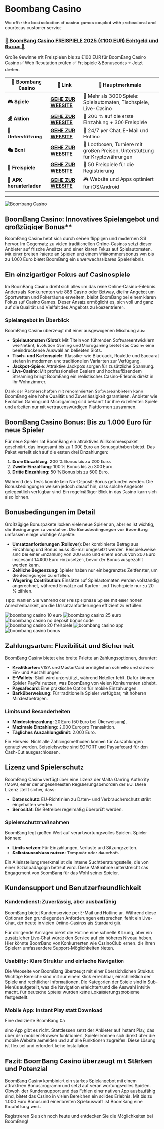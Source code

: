# Boombang Casino

We offer the best selection of casino games coupled with professional and courteous customer service

### [🎰 BoomBang Casino FREISPIELE 2025 (€100 EUR) Echtgeld und Bonus 💎](https://tinyurl.com/bddyuz2m)

Große Gewinne mit Freispielen bis zu €100 EUR für BoomBang Casino Casino ✅ Web Reputation prüfen ✅ Freispiele & Bonuscodes ⭐ Jetzt drehen!


| 🚩 Boombang Casino    | 🔗 Link                          | 🌟 Hauptmerkmale                                                                                                      |
|------------------------|------------------------------------|-------------------------------------------------------------------------------------------------------------------------------|
| **🎮 Spiele**      | [**GEHE ZUR WEBSITE**](https://tinyurl.com/bddyuz2m)      | 🎲 	Mehr als 3000 Spiele: Spielautomaten, Tischspiele, Live-Casino                                     |
| **💰 Aktion** | [**GEHE ZUR WEBSITE**](https://tinyurl.com/bddyuz2m) | 💸 	200 % auf die erste Einzahlung + 300 Freispiele                                                         |
| **🍜 Unterstützung** | [**GEHE ZUR WEBSITE**](https://tinyurl.com/bddyuz2m) | 🎯 24/7 per Chat, E-Mail und Hotline|
| **🎭 Boni**    | [**GEHE ZUR WEBSITE**](https://tinyurl.com/bddyuz2m)        | 🎰 Lootboxen, Turniere mit großen Preisen, Unterstützung für Kryptowährungen                                   |
| **🕺 Freispiele**    | [**GEHE ZUR WEBSITE**](https://tinyurl.com/bddyuz2m)     | 🌟 50 Freispiele für die Registrierung                                                                      |
| **🌟 APK herunterladen**     | [**GEHE ZUR WEBSITE**](https://tinyurl.com/bddyuz2m)      | 🎮 Website und Apps optimiert für iOS/Android                                               |
***


![Boombang Casino](https://ts2.mm.bing.net/th?q=Boombang%20Casino)


## BoomBang Casino: Innovatives Spielangebot und großzügiger Bonus**

BoomBang Casino hebt sich durch seinen flippigen und modernen Stil hervor. Im Gegensatz zu vielen traditionellen Online-Casinos setzt dieser Anbieter auf frische Ansätze und einen klaren Fokus auf Spielautomaten. Mit einer breiten Palette an Spielen und einem Willkommensbonus von bis zu 1.000 Euro bietet BoomBang ein unverwechselbares Spielerlebnis.

## Ein einzigartiger Fokus auf Casinospiele

Im BoomBang Casino dreht sich alles um das reine Online-Casino-Erlebnis. Anders als Konkurrenten wie 888 Casino oder Betway, die ihr Angebot um Sportwetten und Pokerräume erweitern, bleibt BoomBang bei einem klaren Fokus auf Casino Games. Dieser Ansatz ermöglicht es, sich voll und ganz auf die Qualität und Vielfalt des Angebots zu konzentrieren.

### Spielangebot im Überblick

BoomBang Casino überzeugt mit einer ausgewogenen Mischung aus:

- **Spielautomaten (Slots)**: Mit Titeln von führenden Softwareentwicklern wie NetEnt, Evolution Gaming und Microgaming bietet das Casino eine beeindruckende Auswahl an beliebten Slots.
- **Tisch- und Kartenspiele**: Klassiker wie Blackjack, Roulette und Baccarat stehen in modernen und traditionellen Varianten zur Verfügung.
- **Jackpot-Spiele**: Attraktive Jackpots sorgen für zusätzliche Spannung.
- **Live-Casino**: Mit professionellen Dealern und hochauflösendem Streaming bringt BoomBang ein realistisches Casino-Erlebnis direkt in Ihr Wohnzimmer.

Dank der Partnerschaften mit renommierten Softwareanbietern kann BoomBang eine hohe Qualität und Zuverlässigkeit garantieren. Anbieter wie Evolution Gaming und Microgaming sind bekannt für ihre exzellenten Spiele und arbeiten nur mit vertrauenswürdigen Plattformen zusammen.


## **BoomBang Casino Bonus: Bis zu 1.000 Euro für neue Spieler**

Für neue Spieler hat BoomBang ein attraktives Willkommenspaket geschnürt, das insgesamt bis zu 1.000 Euro an Bonusguthaben bietet. Das Paket verteilt sich auf die ersten drei Einzahlungen:

1. **Erste Einzahlung**: 200 % Bonus bis zu 200 Euro.
2. **Zweite Einzahlung**: 100 % Bonus bis zu 300 Euro.
3. **Dritte Einzahlung**: 50 % Bonus bis zu 500 Euro.

Während des Tests konnte kein No-Deposit-Bonus gefunden werden. Die Bonusbedingungen weisen jedoch darauf hin, dass solche Angebote gelegentlich verfügbar sind. Ein regelmäßiger Blick in das Casino kann sich also lohnen.


## **Bonusbedingungen im Detail**

Großzügige Bonuspakete locken viele neue Spieler an, aber es ist wichtig, die Bedingungen zu verstehen. Die Bonusbedingungen von BoomBang umfassen einige wichtige Aspekte:

- **Umsatzanforderungen (Rollover)**: Der kombinierte Betrag aus Einzahlung und Bonus muss 35-mal umgesetzt werden. Beispielsweise sind bei einer Einzahlung von 200 Euro und einem Bonus von 200 Euro insgesamt 14.000 Euro einzusetzen, bevor der Bonus ausgezahlt werden kann.
- **Zeitliche Begrenzung**: Spieler haben nur ein begrenztes Zeitfenster, um die Bedingungen zu erfüllen.
- **Wagering Contribution**: Einsätze auf Spielautomaten werden vollständig angerechnet, während Einsätze auf Karten- und Tischspiele nur zu 20 % zählen.

Tipp: Wählen Sie während der Freispielphase Spiele mit einer hohen Anrechenbarkeit, um die Umsatzanforderungen effizient zu erfüllen.


![boombang casino 10 euro](https://ts2.mm.bing.net/th?q=boombang%20casino%2010%20euro)
![boombang casino 25 euro](https://ts2.mm.bing.net/th?q=boombang%20casino%2025%20euro)
![boombang casino no deposit bonus code](https://ts2.mm.bing.net/th?q=boombang%20casino%20no%20deposit%20bonus%20code)
![boombang casino 20 freispiele](https://ts2.mm.bing.net/th?q=boombang%20casino%2020%20freispiele)
![boombang casino app](https://ts2.mm.bing.net/th?q=boombang%20casino%20app)
![boombang casino bonus](https://ts2.mm.bing.net/th?q=boombang%20casino%20bonus)

## **Zahlungsarten: Flexibilität und Sicherheit**

BoomBang Casino bietet eine breite Palette an Zahlungsoptionen, darunter:

- **Kreditkarten**: VISA und MasterCard ermöglichen schnelle und sichere Ein- und Auszahlungen.
- **E-Wallets**: Skrill wird unterstützt, während Neteller fehlt. Dafür können Spieler PayPal nutzen, was BoomBang von vielen Konkurrenten abhebt.
- **Paysafecard**: Eine praktische Option für mobile Einzahlungen.
- **Banküberweisung**: Für traditionelle Spieler verfügbar, mit höheren Mindestbeträgen.

### **Limits und Besonderheiten**

- **Mindesteinzahlung**: 20 Euro (50 Euro bei Überweisung).
- **Maximale Einzahlung**: 2.000 Euro pro Transaktion.
- **Tägliches Auszahlungslimit**: 2.000 Euro.

Ein Hinweis: Nicht alle Zahlungsmethoden können für Auszahlungen genutzt werden. Beispielsweise sind SOFORT und Paysafecard für den Cash-Out ausgeschlossen.


## **Lizenz und Spielerschutz**

BoomBang Casino verfügt über eine Lizenz der Malta Gaming Authority (MGA), einer der angesehensten Regulierungsbehörden der EU. Diese Lizenz stellt sicher, dass:

- **Datenschutz**: EU-Richtlinien zu Daten- und Verbraucherschutz strikt eingehalten werden.
- **Seriosität**: Die Betreiber regelmäßig überprüft werden.

### **Spielerschutzmaßnahmen**

BoomBang legt großen Wert auf verantwortungsvolles Spielen. Spieler können:

- **Limits setzen**: Für Einzahlungen, Verluste und Sitzungszeiten.
- **Selbstausschluss nutzen**: Temporär oder dauerhaft.

Ein Alleinstellungsmerkmal ist die interne Suchtberatungsstelle, die von einer Sozialpädagogin betreut wird. Diese Maßnahme unterstreicht das Engagement von BoomBang für das Wohl seiner Spieler.


## **Kundensupport und Benutzerfreundlichkeit**

### **Kundendienst: Zuverlässig, aber ausbaufähig**

BoomBang bietet Kundenservice per E-Mail und Hotline an. Während diese Optionen den grundlegenden Anforderungen entsprechen, fehlt ein Live-Chat, der heute in vielen Online-Casinos als Standard gilt.

Für dringende Anfragen bietet die Hotline eine schnelle Klärung, aber ein zusätzlicher Live-Chat würde den Service auf ein höheres Niveau heben. Hier könnte BoomBang von Konkurrenten wie CasinoClub lernen, die ihren Spielern umfassendere Support-Möglichkeiten bieten.

### **Usability: Klare Struktur und einfache Navigation**

Die Webseite von BoomBang überzeugt mit einer übersichtlichen Struktur. Wichtige Bereiche sind mit nur einem Klick erreichbar, einschließlich der Spiele und rechtlicher Informationen. Die Kategorien der Spiele sind in Sub-Menüs aufgeteilt, was die Navigation erleichtert und die Auswahl intuitiv macht. Für deutsche Spieler wurden keine Lokalisierungsprobleme festgestellt.

### **Mobile App: Instant Play statt Download**

Eine dedizierte BoomBang Ca

sino App gibt es nicht. Stattdessen setzt der Anbieter auf Instant Play, das über den mobilen Browser funktioniert. Spieler können sich direkt über die mobile Website anmelden und auf alle Funktionen zugreifen. Diese Lösung ist flexibel und erfordert keine Installation.


## **Fazit: BoomBang Casino überzeugt mit Stärken und Potenzial**

BoomBang Casino kombiniert ein starkes Spielangebot mit einem attraktiven Bonusprogramm und setzt auf verantwortungsvolles Spielen. Obwohl der Kundensupport und das Fehlen einer nativen App ausbaufähig sind, bietet das Casino in vielen Bereichen ein solides Erlebnis. Mit bis zu 1.000 Euro Bonus und einer breiten Spielauswahl ist BoomBang eine Empfehlung wert.

Registrieren Sie sich noch heute und entdecken Sie die Möglichkeiten bei BoomBang!
